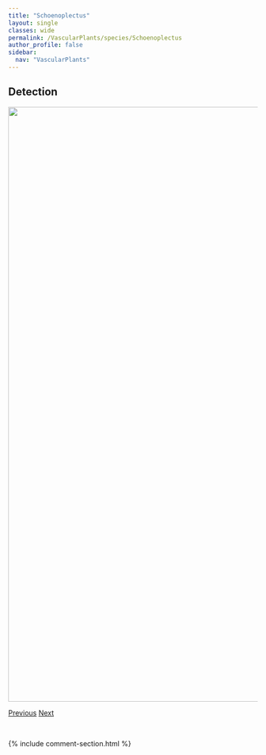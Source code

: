 ```yaml
---
title: "Schoenoplectus"
layout: single
classes: wide
permalink: /VascularPlants/species/Schoenoplectus
author_profile: false
sidebar:
  nav: "VascularPlants"
---
```


<h2>Detection</h2>

<a href="https://drive.google.com/uc?export=view&id=1xLPyoC6ebSi6z37SfY3yZ3hAg5kEzDCs">
<img src="https://drive.google.com/uc?export=view&id=1xLPyoC6ebSi6z37SfY3yZ3hAg5kEzDCs" height = "1200" width = "800">
</a>


<a href="/DevelopmentWebsite/VascularPlants/species/SchizachnePurpurascens" class="pagination--pager" title="Schizachne purpurascens">Previous</a> <a href="/DevelopmentWebsite/VascularPlants/species/SchoenoplectusAcutusTabernaemontani" class="pagination--pager" title="Schoenoplectus acutus/tabernaemontani">Next</a>

<p>&nbsp;</p>

{% include comment-section.html %}
